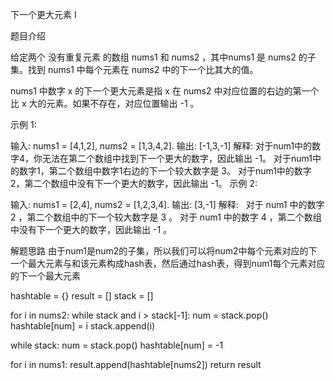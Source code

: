 下一个更大元素 I

题目介绍

给定两个 没有重复元素 的数组 nums1 和 nums2 ，其中nums1 是 nums2 的子集。找到 nums1 中每个元素在 nums2 中的下一个比其大的值。

nums1 中数字 x 的下一个更大元素是指 x 在 nums2 中对应位置的右边的第一个比 x 大的元素。如果不存在，对应位置输出 -1 。

示例 1:

输入: nums1 = [4,1,2], nums2 = [1,3,4,2].
输出: [-1,3,-1]
解释:
    对于num1中的数字4，你无法在第二个数组中找到下一个更大的数字，因此输出 -1。
    对于num1中的数字1，第二个数组中数字1右边的下一个较大数字是 3。
    对于num1中的数字2，第二个数组中没有下一个更大的数字，因此输出 -1。
示例 2:

输入: nums1 = [2,4], nums2 = [1,2,3,4].
输出: [3,-1]
解释:
    对于 num1 中的数字 2 ，第二个数组中的下一个较大数字是 3 。
    对于 num1 中的数字 4 ，第二个数组中没有下一个更大的数字，因此输出 -1 。

解题思路
由于num1是num2的子集，所以我们可以将num2中每个元素对应的下一个最大元素与和该元素构成hash表，然后通过hash表，得到num1每个元素对应的下一个最大元素

hashtable = {}
result = []
stack = []

for i in nums2:
	while stack and i > stack[-1]:
		num = stack.pop()
		hashtable[num] = i
	stack.append(i)

while stack:
	num = stack.pop()
	hashtable[num] = -1

for i in nums1:
	result.append(hashtable[nums2])
return result
